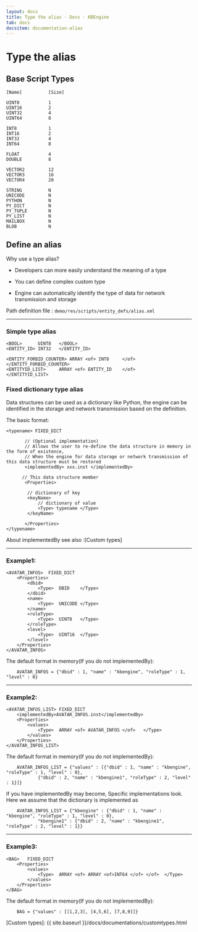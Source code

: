 ```yaml
---
layout: docs
title: Type the alias · Docs · KBEngine
tab: docs
docsitem: documentation-alias
---
```


Type the alias
====================

Base Script Types
------------------------------------------

	[Name]			[Size]

	UINT8			1
	UINT16			2
	UINT32			4
	UINT64			8

	INT8			1
	INT16			2
	INT32			4
	INT64			8

	FLOAT			4
	DOUBLE			8

	VECTOR2			12
	VECTOR3			16
	VECTOR4			20

	STRING			N
	UNICODE			N
	PYTHON			N
	PY_DICT			N
	PY_TUPLE		N
	PY_LIST			N
	MAILBOX			N
	BLOB			N



Define an alias
------------------------------------------

Why use a type alias?

* Developers can more easily understand the meaning of a type

* You can define complex custom type

* Engine can automatically identify the type of data for network transmission and storage


Path definition file : `demo/res/scripts/entity_defs/alias.xml`

------------------------------------------
### Simple type alias

	<BOOL> 		UINT8	</BOOL>
	<ENTITY_ID>	INT32	</ENTITY_ID>

	<ENTITY_FORBID_COUNTER> ARRAY <of> INT8		</of>		</ENTITY_FORBID_COUNTER>
	<ENTITYID_LIST> 	ARRAY <of> ENTITY_ID	</of>		</ENTITYID_LIST>

### Fixed dictionary type alias

Data structures can be used as a dictionary like Python, the engine can be identified in the storage and network transmission based on the definition.

The basic format:

	<typename> FIXED_DICT

	       // (Optional implementation)
	       // Allows the user to re-define the data structure in memory in the form of existence, 
	       // When the engine for data storage or network transmission of this data structure must be restored
	       <implementedBy> xxx.inst </implementedBy>

	      // This data structure member
	       <Properties>

			// dictionary of key
			<keyName> 
				// dictionary of value
				<Type> typename </Type>
			</keyName>

	       </Properties>
	</typename>
	
About implementedBy
see also :[Custom types]

----------------------------------------------

### Example1:

	<AVATAR_INFOS>	FIXED_DICT
		<Properties>
			<dbid>
				<Type>	DBID	</Type>
			</dbid>
			<name>
				<Type>	UNICODE	</Type>
			</name>
			<roleType>
				<Type>	UINT8	</Type>
			</roleType>
			<level>
				<Type>	UINT16	</Type>
			</level>
		</Properties>
	</AVATAR_INFOS>	
	
The default format in memory(If you do not implementedBy):

        AVATAR_INFOS = {"dbid" : 1, "name" : "kbengine", "roleType" : 1, "level" : 0}

-----------------------------------------------

### Example2:

	<AVATAR_INFOS_LIST>	FIXED_DICT
		<implementedBy>AVATAR_INFOS.inst</implementedBy>
		<Properties>
			<values>
				<Type>	ARRAY <of> AVATAR_INFOS </of>	</Type>
			</values>
		</Properties>
	</AVATAR_INFOS_LIST>	
	
The default format in memory(If you do not implementedBy):

        AVATAR_INFOS_LIST = {"values" : [{"dbid" : 1, "name" : "kbengine", "roleType" : 1, "level" : 0}, 
				{"dbid" : 2, "name" : "kbengine1", "roleType" : 2, "level" : 1}]}
	
	
If you have implementedBy may become, Specific implementations look.
Here we assume that the dictionary is implemented as

        AVATAR_INFOS_LIST = {"kbengine" : {"dbid" : 1, "name" : "kbengine", "roleType" : 1, "level" : 0}, 
				"kbengine1" : {"dbid" : 2, "name" : "kbengine1", "roleType" : 2, "level" : 1}}

-----------------------------------------------

### Example3:

	<BAG>	FIXED_DICT
		<Properties>
			<values>
				<Type>	ARRAY <of> ARRAY <of>INT64 </of> </of>	</Type>
			</values>
		</Properties>
	</BAG>	

The default format in memory(If you do not implementedBy):

        BAG = {"values" : [[1,2,3], [4,5,6], [7,8,9]]}




[Custom types]: {{ site.baseurl }}/docs/documentations/customtypes.html